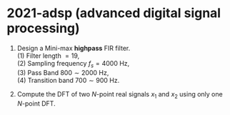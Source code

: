 # 2021-adsp (advanced digital signal processing)

1. Design a Mini-max **highpass** FIR filter.\
(1) Filter length $=19$,\
(2) Sampling frequency $f_s=4000$ Hz,\
(3) Pass Band $800\sim 2000$ Hz,\
(4) Transition band $700\sim 900$ Hz.

2. Compute the DFT of two $N$-point real signals $x_1$ and $x_2$ using only one $N$-point DFT.
